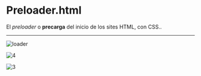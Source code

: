 # Preloader.html
El *preloader* o **precarga** del inicio de los sites HTML, con CSS..

<hr>

![loader](https://user-images.githubusercontent.com/80227002/112282462-6fda8e80-8c87-11eb-98c2-0b6290f88616.gif)

![4](https://user-images.githubusercontent.com/80227002/112282807-bf20bf00-8c87-11eb-9c0b-a4e154e0f00f.gif)

![3](https://user-images.githubusercontent.com/80227002/112282861-ccd64480-8c87-11eb-9ad2-d44a30785e14.gif)


